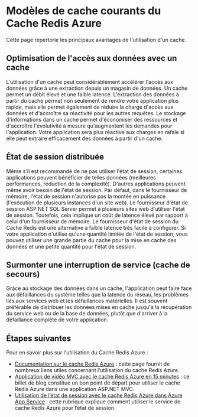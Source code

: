 <properties 
   pageTitle="Modèles de cache courants du Cache Redis Azure" 
   description="Découvrez où et pourquoi utiliser le Cache Redis Azure" 
   services="redis-cache" 
   documentationCenter="" 
   authors="Rick-Anderson" 
   manager="wpickett" 
   editor=""/>

<tags
   ms.service="cache"
   ms.devlang="all"
   ms.topic="article"
   ms.tgt_pltfrm="cache-redis"
   ms.workload="tbd" 
   ms.date="05/21/2015"
   ms.author="riande"/>

# Modèles de cache courants du Cache Redis Azure

Cette page répertorie les principaux avantages de l'utilisation d'un cache.

## Optimisation de l'accès aux données avec un cache

L'utilisation d'un cache peut considérablement accélérer l'accès aux données grâce à une extraction depuis un magasin de données. Un cache permet un débit élevé et une faible latence. L'extraction des données à partir du cache permet non seulement de rendre votre application plus rapide, mais elle permet également de réduire la charge d'accès aux données et d'accroître sa réactivité pour les autres requêtes. Le stockage d'informations dans un cache permet d'économiser des ressources et d'accroître l'évolutivité à mesure qu'augmentent les demandes pour l'application. Votre application sera plus réactive aux charges en rafale si elle peut extraire efficacement des données à partir d'un cache.

## État de session distribuée
Même s'il est recommandé de ne pas utiliser l'état de session, certaines applications peuvent bénéficier de telles données (meilleures performances, réduction de la complexité). D'autres applications peuvent même avoir besoin de l'état de session. Par défaut, dans le fournisseur de mémoire, l'état de session n'autorise pas la montée en puissance (l'exécution de plusieurs instances d'un site web). Le fournisseur d'état de session ASP.NET SQL Server permet à plusieurs sites web d'utiliser l'état de session. Toutefois, cela implique un coût de latence élevé par rapport à celui d'un fournisseur de mémoire. Le fournisseur d'état de session du Cache Redis est une alternative à faible latence très facile à configurer. Si votre application n'utilise qu'une quantité limitée de l'état de session, vous pouvez utiliser une grande partie du cache pour la mise en cache des données et une petite quantité pour l'état de session.

## Surmonter une interruption de service (cache de secours)
 Grâce au stockage des données dans un cache, l'application peut faire face aux défaillances du système telles que la latence du réseau, les problèmes liés aux services web et les défaillances matérielles. Il est souvent préférable de distribuer les données mises en cache jusqu'à la récupération du service web ou de la base de données, plutôt que d'arriver à la défaillance complète de votre application.

## Étapes suivantes
Pour en savoir plus sur l'utilisation du Cache Redis Azure :
 
- [Documentation sur le cache Redis Azure](http://azure.microsoft.com/documentation/services/cache/) : cette page fournit de nombreux liens utiles concernant l’utilisation du cache Redis Azure.
- [Application de vidéo MVC avec le cache Redis Azure en 15 minutes](http://azure.microsoft.com/blog/2014/06/05/mvc-movie-app-with-azure-redis-cache-in-15-minutes/) : ce billet de blog constitue un bon point de départ pour utiliser le cache Redis Azure dans une application ASP.NET MVC.
- [Utilisation de l’état de session avec le cache Redis Azure dans Azure App Service](../app-service-web/web-sites-dotnet-session-state-caching.md) : cette rubrique explique comment utiliser le service de cache Redis Azure pour l’état de session.

<!---HONumber=July15_HO1-->